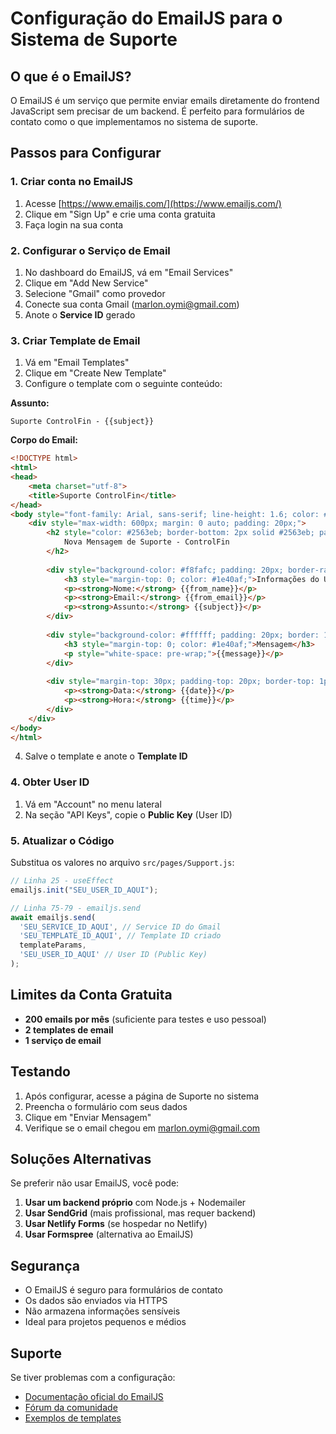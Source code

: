 # Configuração do EmailJS para o Sistema de Suporte

## O que é o EmailJS?

O EmailJS é um serviço que permite enviar emails diretamente do frontend JavaScript sem precisar de um backend. É perfeito para formulários de contato como o que implementamos no sistema de suporte.

## Passos para Configurar

### 1. Criar conta no EmailJS

1. Acesse [https://www.emailjs.com/](https://www.emailjs.com/)
2. Clique em "Sign Up" e crie uma conta gratuita
3. Faça login na sua conta

### 2. Configurar o Serviço de Email

1. No dashboard do EmailJS, vá em "Email Services"
2. Clique em "Add New Service"
3. Selecione "Gmail" como provedor
4. Conecte sua conta Gmail (marlon.oymi@gmail.com)
5. Anote o **Service ID** gerado

### 3. Criar Template de Email

1. Vá em "Email Templates"
2. Clique em "Create New Template"
3. Configure o template com o seguinte conteúdo:

**Assunto:**
```
Suporte ControlFin - {{subject}}
```

**Corpo do Email:**
```html
<!DOCTYPE html>
<html>
<head>
    <meta charset="utf-8">
    <title>Suporte ControlFin</title>
</head>
<body style="font-family: Arial, sans-serif; line-height: 1.6; color: #333;">
    <div style="max-width: 600px; margin: 0 auto; padding: 20px;">
        <h2 style="color: #2563eb; border-bottom: 2px solid #2563eb; padding-bottom: 10px;">
            Nova Mensagem de Suporte - ControlFin
        </h2>
        
        <div style="background-color: #f8fafc; padding: 20px; border-radius: 8px; margin: 20px 0;">
            <h3 style="margin-top: 0; color: #1e40af;">Informações do Usuário</h3>
            <p><strong>Nome:</strong> {{from_name}}</p>
            <p><strong>Email:</strong> {{from_email}}</p>
            <p><strong>Assunto:</strong> {{subject}}</p>
        </div>
        
        <div style="background-color: #ffffff; padding: 20px; border: 1px solid #e2e8f0; border-radius: 8px;">
            <h3 style="margin-top: 0; color: #1e40af;">Mensagem</h3>
            <p style="white-space: pre-wrap;">{{message}}</p>
        </div>
        
        <div style="margin-top: 30px; padding-top: 20px; border-top: 1px solid #e2e8f0; font-size: 14px; color: #64748b;">
            <p><strong>Data:</strong> {{date}}</p>
            <p><strong>Hora:</strong> {{time}}</p>
        </div>
    </div>
</body>
</html>
```

4. Salve o template e anote o **Template ID**

### 4. Obter User ID

1. Vá em "Account" no menu lateral
2. Na seção "API Keys", copie o **Public Key** (User ID)

### 5. Atualizar o Código

Substitua os valores no arquivo `src/pages/Support.js`:

```javascript
// Linha 25 - useEffect
emailjs.init("SEU_USER_ID_AQUI");

// Linha 75-79 - emailjs.send
await emailjs.send(
  'SEU_SERVICE_ID_AQUI', // Service ID do Gmail
  'SEU_TEMPLATE_ID_AQUI', // Template ID criado
  templateParams,
  'SEU_USER_ID_AQUI' // User ID (Public Key)
);
```

## Limites da Conta Gratuita

- **200 emails por mês** (suficiente para testes e uso pessoal)
- **2 templates de email**
- **1 serviço de email**

## Testando

1. Após configurar, acesse a página de Suporte no sistema
2. Preencha o formulário com seus dados
3. Clique em "Enviar Mensagem"
4. Verifique se o email chegou em marlon.oymi@gmail.com

## Soluções Alternativas

Se preferir não usar EmailJS, você pode:

1. **Usar um backend próprio** com Node.js + Nodemailer
2. **Usar SendGrid** (mais profissional, mas requer backend)
3. **Usar Netlify Forms** (se hospedar no Netlify)
4. **Usar Formspree** (alternativa ao EmailJS)

## Segurança

- O EmailJS é seguro para formulários de contato
- Os dados são enviados via HTTPS
- Não armazena informações sensíveis
- Ideal para projetos pequenos e médios

## Suporte

Se tiver problemas com a configuração:
- [Documentação oficial do EmailJS](https://www.emailjs.com/docs/)
- [Fórum da comunidade](https://community.emailjs.com/)
- [Exemplos de templates](https://www.emailjs.com/examples/)
